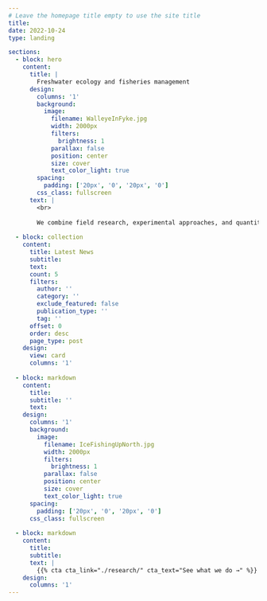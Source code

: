```yaml
---
# Leave the homepage title empty to use the site title
title:
date: 2022-10-24
type: landing

sections:
  - block: hero
    content:
      title: |
        Freshwater ecology and fisheries management
      design:
        columns: '1'
        background:
          image:
            filename: WalleyeInFyke.jpg
            width: 2000px
            filters:
              brightness: 1
            parallax: false
            position: center
            size: cover
            text_color_light: true
        spacing:
          padding: ['20px', '0', '20px', '0']
        css_class: fullscreen
      text: |
        <br>
        
        We combine field research, experimental approaches, and quantitative modeling to understand how anthropogenic stressors influence freshwater fisheries, and develop new approaches to help important fisheries deal with a changing world.
  
  - block: collection
    content:
      title: Latest News
      subtitle:
      text:
      count: 5
      filters:
        author: ''
        category: ''
        exclude_featured: false
        publication_type: ''
        tag: ''
      offset: 0
      order: desc
      page_type: post
    design:
      view: card
      columns: '1'
  
  - block: markdown
    content:
      title:
      subtitle: ''
      text:
    design:
      columns: '1'
      background:
        image: 
          filename: IceFishingUpNorth.jpg
          width: 2000px
          filters:
            brightness: 1
          parallax: false
          position: center
          size: cover
          text_color_light: true
      spacing:
        padding: ['20px', '0', '20px', '0']
      css_class: fullscreen
  
  - block: markdown
    content:
      title:
      subtitle:
      text: |
        {{% cta cta_link="./research/" cta_text="See what we do →" %}}
    design:
      columns: '1'
---
```

